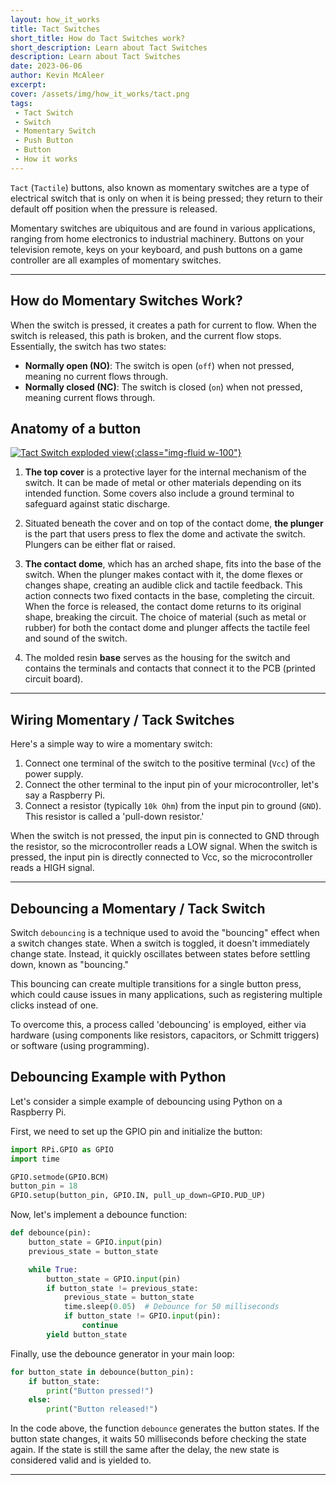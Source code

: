 ```yaml
---
layout: how_it_works
title: Tact Switches
short_title: How do Tact Switches work?
short_description: Learn about Tact Switches
description: Learn about Tact Switches
date: 2023-06-06
author: Kevin McAleer
excerpt:
cover: /assets/img/how_it_works/tact.png
tags:
 - Tact Switch
 - Switch
 - Momentary Switch
 - Push Button
 - Button
 - How it works
---
```


`Tact` (`Tactile`) buttons, also known as momentary switches are a type of electrical switch that is only on when it is being pressed; they return to their default off position when the pressure is released.

Momentary switches are ubiquitous and are found in various applications, ranging from home electronics to industrial machinery. Buttons on your television remote, keys on your keyboard, and push buttons on a game controller are all examples of momentary switches.

---

## How do Momentary Switches Work?

When the switch is pressed, it creates a path for current to flow. When the switch is released, this path is broken, and the current flow stops. Essentially, the switch has two states:

- **Normally open (NO)**: The switch is open (`off`) when not pressed, meaning no current flows through.
- **Normally closed (NC)**: The switch is closed (`on`) when not pressed, meaning current flows through.

## Anatomy of a button

[![Tact Switch exploded view](/assets/img/how_it_works/tact04.jpg){:class="img-fluid w-100"}](/assets/img/how_it_works/tact04.jpg)

1. **The top cover** is a protective layer for the internal mechanism of the switch. It can be made of metal or other materials depending on its intended function. Some covers also include a ground terminal to safeguard against static discharge.

1. Situated beneath the cover and on top of the contact dome, **the plunger** is the part that users press to flex the dome and activate the switch. Plungers can be either flat or raised.

1. **The contact dome**, which has an arched shape, fits into the base of the switch. When the plunger makes contact with it, the dome flexes or changes shape, creating an audible click and tactile feedback. This action connects two fixed contacts in the base, completing the circuit. When the force is released, the contact dome returns to its original shape, breaking the circuit. The choice of material (such as metal or rubber) for both the contact dome and plunger affects the tactile feel and sound of the switch.

1. The molded resin **base** serves as the housing for the switch and contains the terminals and contacts that connect it to the PCB (printed circuit board).

---

## Wiring Momentary / Tack Switches

Here's a simple way to wire a momentary switch:

1. Connect one terminal of the switch to the positive terminal (`Vcc`) of the power supply.
2. Connect the other terminal to the input pin of your microcontroller, let's say a Raspberry Pi.
3. Connect a resistor (typically `10k Ohm`) from the input pin to ground (`GND`). This resistor is called a 'pull-down resistor.'

When the switch is not pressed, the input pin is connected to GND through the resistor, so the microcontroller reads a LOW signal. When the switch is pressed, the input pin is directly connected to Vcc, so the microcontroller reads a HIGH signal.

---

## Debouncing a Momentary / Tack Switch

Switch `debouncing` is a technique used to avoid the "bouncing" effect when a switch changes state. When a switch is toggled, it doesn't immediately change state. Instead, it quickly oscillates between states before settling down, known as "bouncing."

This bouncing can create multiple transitions for a single button press, which could cause issues in many applications, such as registering multiple clicks instead of one.

To overcome this, a process called 'debouncing' is employed, either via hardware (using components like resistors, capacitors, or Schmitt triggers) or software (using programming).

## Debouncing Example with Python

Let's consider a simple example of debouncing using Python on a Raspberry Pi.

First, we need to set up the GPIO pin and initialize the button:

```python
import RPi.GPIO as GPIO
import time

GPIO.setmode(GPIO.BCM)
button_pin = 18
GPIO.setup(button_pin, GPIO.IN, pull_up_down=GPIO.PUD_UP)
```

Now, let's implement a debounce function:

```python
def debounce(pin):
    button_state = GPIO.input(pin)
    previous_state = button_state

    while True:
        button_state = GPIO.input(pin)
        if button_state != previous_state:
            previous_state = button_state
            time.sleep(0.05)  # Debounce for 50 milliseconds
            if button_state != GPIO.input(pin):
                continue
        yield button_state
```

Finally, use the debounce generator in your main loop:

```python
for button_state in debounce(button_pin):
    if button_state:
        print("Button pressed!")
    else:
        print("Button released!")
```

In the code above, the function `debounce` generates the button states. If the button state changes, it waits 50 milliseconds before checking the state again. If the state is still the same after the delay, the new state is considered valid and is yielded to.

---
